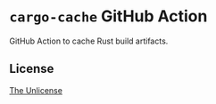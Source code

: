 # `cargo-cache` GitHub Action

GitHub Action to cache Rust build artifacts.

## License

[The Unlicense](UNLICENSE)
